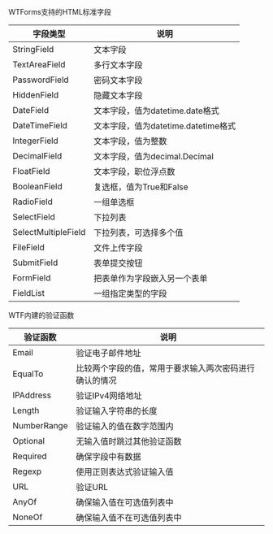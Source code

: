 WTForms支持的HTML标准字段

| 字段类型            | 说明                                |
| ------------------- | ----------------------------------- |
| StringField         | 文本字段                            |
| TextAreaField       | 多行文本字段                        |
| PasswordField       | 密码文本字段                        |
| HiddenField         | 隐藏文本字段                        |
| DateField           | 文本字段，值为datetime.date格式     |
| DateTimeField       | 文本字段，值为datetime.datetime格式 |
| IntegerField        | 文本字段，值为整数                  |
| DecimalField        | 文本字段，值为decimal.Decimal       |
| FloatField          | 文本字段，职位浮点数                |
| BooleanField        | 复选框，值为True和False             |
| RadioField          | 一组单选框                          |
| SelectField         | 下拉列表                            |
| SelectMultipleField | 下拉列表，可选择多个值              |
| FileField           | 文件上传字段                        |
| SubmitField         | 表单提交按钮                        |
| FormField           | 把表单作为字段嵌入另一个表单        |
| FieldList           | 一组指定类型的字段                  |

WTF内建的验证函数

| 验证函数    | 说明                                                   |
| ----------- | ------------------------------------------------------ |
| Email       | 验证电子邮件地址                                       |
| EqualTo     | 比较两个字段的值，常用于要求输入两次密码进行确认的情况 |
| IPAddress   | 验证IPv4网络地址                                       |
| Length      | 验证输入字符串的长度                                   |
| NumberRange | 验证输入的值在数字范围内                               |
| Optional    | 无输入值时跳过其他验证函数                             |
| Required    | 确保字段中有数据                                       |
| Regexp      | 使用正则表达式验证输入值                               |
| URL         | 验证URL                                                |
| AnyOf       | 确保输入值在可选值列表中                               |
| NoneOf      | 确保输入值不在可选值列表中                             |

